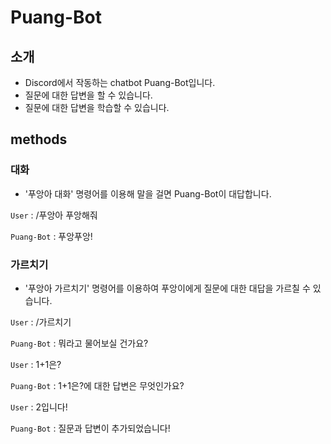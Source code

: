 # Puang-Bot

## 소개
- Discord에서 작동하는 chatbot Puang-Bot입니다.
- 질문에 대한 답변을 할 수 있습니다.
- 질문에 대한 답변을 학습할 수 있습니다.

## methods

### 대화
- '푸앙아 대화' 명령어를 이용해 말을 걸면 Puang-Bot이 대답합니다.

``User`` : /푸앙아 푸앙해줘

``Puang-Bot`` : 푸앙푸앙!


### 가르치기
- '푸앙아 가르치기' 명령어를 이용하여 푸앙이에게 질문에 대한 대답을 가르칠 수 있습니다.

``User`` : /가르치기

``Puang-Bot`` : 뭐라고 물어보실 건가요?

``User`` : 1+1은?

``Puang-Bot`` : 1+1은?에 대한 답변은 무엇인가요?

``User`` : 2입니다!

``Puang-Bot`` : 질문과 답변이 추가되었습니다!
